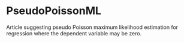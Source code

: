 # PseudoPoissonML
Article suggesting pseudo Poisson maximum likelihood estimation for regression where the dependent variable may be zero.
